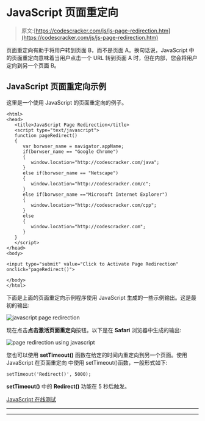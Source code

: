 # JavaScript 页面重定向

> 原文:[https://codescracker.com/js/js-page-redirection.htm](https://codescracker.com/js/js-page-redirection.htm)

页面重定向有助于将用户转到页面 B，而不是页面 A。换句话说，JavaScript 中的页面重定向意味着当用户点击一个 URL 转到页面 A 时，但在内部，您会将用户定向到另一个页面 B。

## JavaScript 页面重定向示例

这里是一个使用 JavaScript 的页面重定向的例子。

```
<html>
<head>
   <title>JavaScript Page Redirection</title>
   <script type="text/javascript">
   function pageRedirect()
   {
      var borwser_name = navigator.appName; 
      if(borwser_name == "Google Chrome")
      {
         window.location="http://codescracker.com/java";
      }
      else if(borwser_name == "Netscape")
      { 
         window.location="http://codescracker.com/c";
      }
      else if(borwser_name =="Microsoft Internet Explorer")
      {
         window.location="http://codescracker.com/cpp";
      }
      else
      {
         window.location="http://codescracker.com";
      }
   }
   </script>
</head>
<body>

<input type="submit" value="Click to Activate Page Redirection" onclick="pageRedirect()">

</body>
</html>
```

下面是上面的页面重定向示例程序使用 JavaScript 生成的一些示例输出。这是最初的输出:

![javascript page redirection](../Images/64c0ee1b4ee96b22b7546149e2424594.png)

现在点击**点击激活页面重定向**按钮。以下是在 **Safari** 浏览器中生成的输出:

![page redirection using javascript](../Images/3e3782b89d1a99098f11be2baf1f91d8.png)

您也可以使用 **setTimeout()** 函数在给定的时间内重定向到另一个页面。使用 JavaScript 在页面重定向 中使用 setTimeout()函数，一般形式如下:

```
setTimeout('Redirect()', 5000);
```

**setTimeout()** 中的 **Redirect()** 功能在 5 秒后触发。

[JavaScript 在线测试](/exam/showtest.php?subid=6)

* * *

* * *